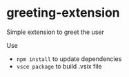 # greeting-extension
Simple extension to greet the user

Use
  - `npm install` to update dependencies
  - `vsce package` to build .vsix file
